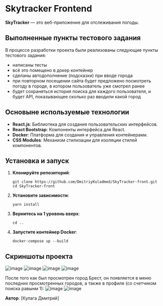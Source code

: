 # Skytracker Frontend

**SkyTracker** — это веб-приложение для отслеживания погоды.

## Выполненные пункты тестового задания

В процессе разработки проекта были реализованы следующие пункты тестового задания:
- написаны тесты
- всё это помещено в докер контейнер
- сделаны автодополнение (подсказки) при вводе города
- при повторном посещении сайта будет предложено посмотреть погоду в городе, в котором пользователь уже смотрел ранее
- будет сохраняться история поиска для каждого пользователя, и будет API, показывающее сколько раз вводили какой город

## Основыне используемые технологии

- **React.js**: Библиотека для создания пользовательских интерфейсов.
- **React Bootstrap**: Компоненты интерфейса для React.
- **Docker**: Платформа для создания и управления контейнерами.
- **CSS Modules**: Механизм стилизации для изоляции стилей компонентов.

## Установка и запуск

1. **Клонируйте репозиторий**:

   ```
   git clone https://github.com/DmitriyKuladmed/SkyTracker-front.git
   cd SkyTracker-front
   ```

2. **Установите зависимости**:
   ```
   yarn install
   ```
   
4. **Вернитесь на 1 уровень вверх**:
   ```
   cd ..
   ```

5. **Запустите контейнер Docker**:
   ```
   docker-compose up --build
   ```

## Скриншоты проекта
![image](https://github.com/user-attachments/assets/7950642a-5ca1-4c5c-80a5-39b679c6c35f)
![image](https://github.com/user-attachments/assets/574ec629-2415-4b36-954f-2d5b3018c3c3)
![image](https://github.com/user-attachments/assets/2ad56841-ca30-4188-9e34-0eca55168c83)
![image](https://github.com/user-attachments/assets/00dffc99-1ee9-4b6a-856f-d339d9c5da06)

После того как был просмотрен город Брест, он появляется в меню последних просмотренных городов, а также в профиле (со счетчиком поиска равынм 1):
![image](https://github.com/user-attachments/assets/d87da2e9-2feb-493c-851f-8ab77f840e7b)
![image](https://github.com/user-attachments/assets/6140a1af-96cc-4e08-9ed6-0b0ada854b81)



**Автор**: [Кулага Дмитрий]  
   
